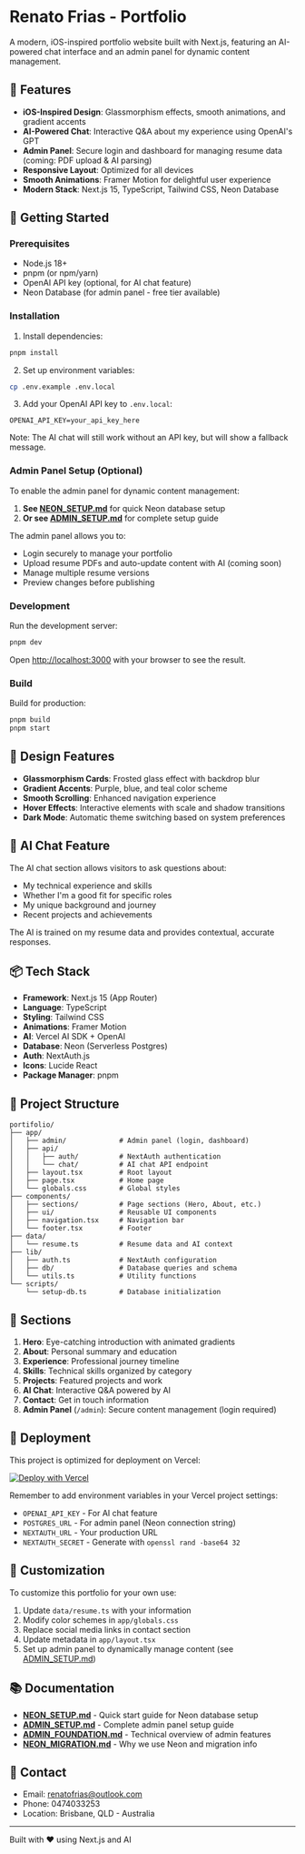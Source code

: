 # Renato Frias - Portfolio

A modern, iOS-inspired portfolio website built with Next.js, featuring an AI-powered chat interface and an admin panel for dynamic content management.

## 🌟 Features

- **iOS-Inspired Design**: Glassmorphism effects, smooth animations, and gradient accents
- **AI-Powered Chat**: Interactive Q&A about my experience using OpenAI's GPT
- **Admin Panel**: Secure login and dashboard for managing resume data (coming: PDF upload & AI parsing)
- **Responsive Layout**: Optimized for all devices
- **Smooth Animations**: Framer Motion for delightful user experience
- **Modern Stack**: Next.js 15, TypeScript, Tailwind CSS, Neon Database

## 🚀 Getting Started

### Prerequisites

- Node.js 18+
- pnpm (or npm/yarn)
- OpenAI API key (optional, for AI chat feature)
- Neon Database (for admin panel - free tier available)

### Installation

1. Install dependencies:

```bash
pnpm install
```

2. Set up environment variables:

```bash
cp .env.example .env.local
```

3. Add your OpenAI API key to `.env.local`:

```
OPENAI_API_KEY=your_api_key_here
```

Note: The AI chat will still work without an API key, but will show a fallback message.

### Admin Panel Setup (Optional)

To enable the admin panel for dynamic content management:

1. **See [NEON_SETUP.md](./NEON_SETUP.md)** for quick Neon database setup
2. **Or see [ADMIN_SETUP.md](./ADMIN_SETUP.md)** for complete setup guide

The admin panel allows you to:

- Login securely to manage your portfolio
- Upload resume PDFs and auto-update content with AI (coming soon)
- Manage multiple resume versions
- Preview changes before publishing

### Development

Run the development server:

```bash
pnpm dev
```

Open [http://localhost:3000](http://localhost:3000) with your browser to see the result.

### Build

Build for production:

```bash
pnpm build
pnpm start
```

## 🎨 Design Features

- **Glassmorphism Cards**: Frosted glass effect with backdrop blur
- **Gradient Accents**: Purple, blue, and teal color scheme
- **Smooth Scrolling**: Enhanced navigation experience
- **Hover Effects**: Interactive elements with scale and shadow transitions
- **Dark Mode**: Automatic theme switching based on system preferences

## 🤖 AI Chat Feature

The AI chat section allows visitors to ask questions about:

- My technical experience and skills
- Whether I'm a good fit for specific roles
- My unique background and journey
- Recent projects and achievements

The AI is trained on my resume data and provides contextual, accurate responses.

## 📦 Tech Stack

- **Framework**: Next.js 15 (App Router)
- **Language**: TypeScript
- **Styling**: Tailwind CSS
- **Animations**: Framer Motion
- **AI**: Vercel AI SDK + OpenAI
- **Database**: Neon (Serverless Postgres)
- **Auth**: NextAuth.js
- **Icons**: Lucide React
- **Package Manager**: pnpm

## 📂 Project Structure

```
portifolio/
├── app/
│   ├── admin/             # Admin panel (login, dashboard)
│   ├── api/
│   │   ├── auth/          # NextAuth authentication
│   │   └── chat/          # AI chat API endpoint
│   ├── layout.tsx         # Root layout
│   ├── page.tsx           # Home page
│   └── globals.css        # Global styles
├── components/
│   ├── sections/          # Page sections (Hero, About, etc.)
│   ├── ui/                # Reusable UI components
│   ├── navigation.tsx     # Navigation bar
│   └── footer.tsx         # Footer
├── data/
│   └── resume.ts          # Resume data and AI context
├── lib/
│   ├── auth.ts            # NextAuth configuration
│   ├── db/                # Database queries and schema
│   └── utils.ts           # Utility functions
└── scripts/
    └── setup-db.ts        # Database initialization
```

## 🎯 Sections

1. **Hero**: Eye-catching introduction with animated gradients
2. **About**: Personal summary and education
3. **Experience**: Professional journey timeline
4. **Skills**: Technical skills organized by category
5. **Projects**: Featured projects and work
6. **AI Chat**: Interactive Q&A powered by AI
7. **Contact**: Get in touch information
8. **Admin Panel** (`/admin`): Secure content management (login required)

## 🚢 Deployment

This project is optimized for deployment on Vercel:

[![Deploy with Vercel](https://vercel.com/button)](https://vercel.com/new)

Remember to add environment variables in your Vercel project settings:

- `OPENAI_API_KEY` - For AI chat feature
- `POSTGRES_URL` - For admin panel (Neon connection string)
- `NEXTAUTH_URL` - Your production URL
- `NEXTAUTH_SECRET` - Generate with `openssl rand -base64 32`

## 📝 Customization

To customize this portfolio for your own use:

1. Update `data/resume.ts` with your information
2. Modify color schemes in `app/globals.css`
3. Replace social media links in contact section
4. Update metadata in `app/layout.tsx`
5. Set up admin panel to dynamically manage content (see [ADMIN_SETUP.md](./ADMIN_SETUP.md))

## 📚 Documentation

- **[NEON_SETUP.md](./NEON_SETUP.md)** - Quick start guide for Neon database setup
- **[ADMIN_SETUP.md](./ADMIN_SETUP.md)** - Complete admin panel setup guide
- **[ADMIN_FOUNDATION.md](./ADMIN_FOUNDATION.md)** - Technical overview of admin features
- **[NEON_MIGRATION.md](./NEON_MIGRATION.md)** - Why we use Neon and migration info

## 📧 Contact

- Email: renatofrias@outlook.com
- Phone: 0474033253
- Location: Brisbane, QLD - Australia

---

Built with ❤️ using Next.js and AI

